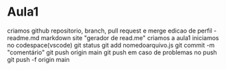 # Aula1
criamos github
repositorio, branch, pull request e merge
edicao de perfil - readme.md
markdown
site "gerador de read.me"
criamos a aula1
iniciamos no codespace(vscode)
git status
git add nomedoarquivo.js
git commit -m "comentário"
git push origin main
git push
em caso de problemas no push
git push -f origin main

